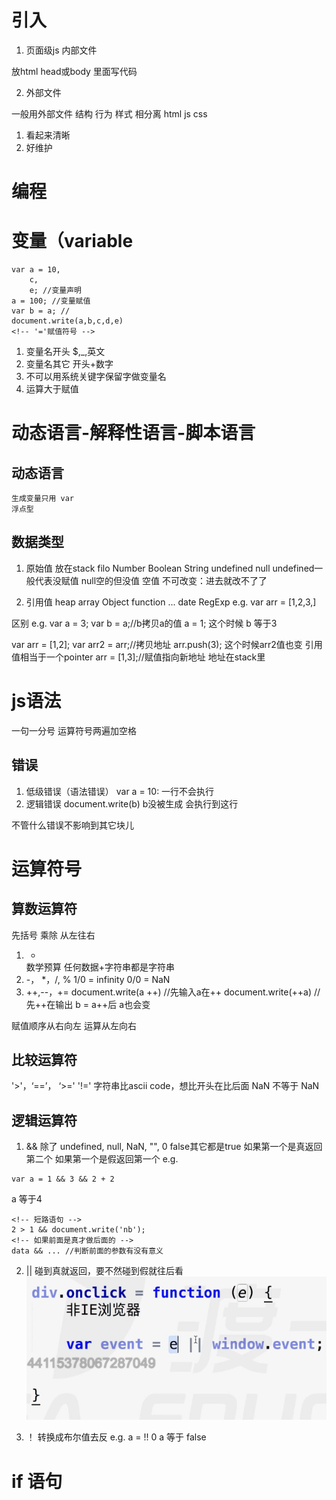# 引入
1. 页面级js 内部文件
<script type='text/javascript'>
</script>
放html head或body
里面写代码

2. 外部文件
<script type='text/javascript' src=““>
</script>

一般用外部文件
结构 行为 样式 相分离
html js  css
1. 看起来清晰
2. 好维护

# 编程


# 变量（variable
~~~
var a = 10,
    c,
    e; //变量声明
a = 100; //变量赋值
var b = a; //
document.write(a,b,c,d,e)
<!-- '='赋值符号 -->
~~~
1. 变量名开头 $,_,英文
2. 变量名其它 开头+数字
3. 不可以用系统关键字保留字做变量名
4. 运算大于赋值

# 动态语言-解释性语言-脚本语言
## 动态语言
    生成变量只用 var
    浮点型


## 数据类型
1. 原始值
放在stack filo
Number Boolean String undefined null
undefined一般代表没赋值
null空的但没值 空值
不可改变：进去就改不了了

2. 引用值
heap
array Object function ... date RegExp
e.g.
    var arr = [1,2,3,]

区别 e.g.
var a = 3;
var b = a;//b拷贝a的值
a = 1;
这个时候 b 等于3

var arr = [1,2];
var arr2 = arr;//拷贝地址
arr.push(3);
这个时候arr2值也变 引用值相当于一个pointer
arr = [1,3];//赋值指向新地址 地址在stack里

# js语法
一句一分号
运算符号两遍加空格
## 错误
1. 低级错误（语法错误）
var a = 10:
一行不会执行
2. 逻辑错误
document.write(b)
b没被生成 会执行到这行

不管什么错误不影响到其它块儿

# 运算符号
## 算数运算符
先括号
乘除
从左往右
1. +
    数学预算
    任何数据+字符串都是字符串
2. -， *，/, %
    1/0 = infinity
    0/0 = NaN
3. ++,--，+=
    document.write(a ++) //先输入a在++
    document.write(++a)  //先++在输出
    b = a++后
    a也会变

赋值顺序从右向左 运算从左向右

## 比较运算符
'>'，‘==’， ‘>=' '!='
字符串比ascii code，想比开头在比后面
NaN 不等于 NaN

## 逻辑运算符

1. &&
除了 undefined, null, NaN, "", 0 false其它都是true
如果第一个是真返回第二个 如果第一个是假返回第一个
e.g.
~~~
var a = 1 && 3 && 2 + 2
~~~
a 等于4
~~~
<!-- 短路语句 -->
2 > 1 && document.write('nb');
<!-- 如果前面是真才做后面的 -->
data && ... //判断前面的参数有没有意义
~~~

2. ||
碰到真就返回，要不然碰到假就往后看
![](2023-03-22-00-53-38.png)

3. ！
转换成布尔值去反
e.g.
a = !! 0 
a 等于 false

# if 语句























